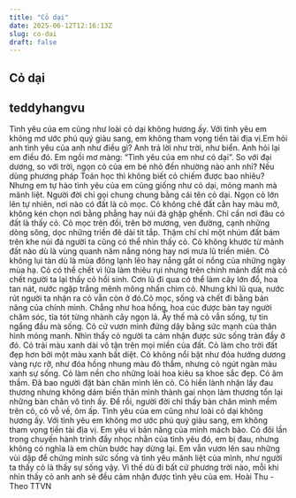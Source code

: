 ```yaml
---
title: "Cỏ dại"
date: 2025-06-12T12:16:13Z
slug: co-dai
draft: false
---
```


## Cỏ dại

## teddyhangvu

Tình yêu của em cũng như loài cỏ dại không hương ấy. Với tình yêu em không mơ ước phú quý giàu sang, em không tham vọng tiền tài địa vị.Em hỏi anh tình yêu của anh như điều gì? Anh trả lời như trời, như biển. Anh hỏi lại em điều đó. Em ngồi mơ màng: “Tình yêu của em như cỏ dại”.
So với đại dương, so với trời, ngọn cỏ của em bé nhỏ đến nhường nào anh nhỉ? Nếu dùng phương pháp Toán học thì không biết cỏ chiếm được bao nhiêu? Nhưng em tự hào tình yêu của em cũng giống như cỏ dại, mỏng manh mà mãnh liệt.
Người đời chỉ gọi chung chung bằng cái tên cỏ dại. Ngọn cỏ lớn lên tự nhiên, nơi nào có đất là cỏ mọc. Cỏ không chê đất cằn hay màu mỡ, không kén chọn nơi bằng phẳng hay núi đá ghập ghềnh. Chỉ cần nơi đâu có đất là thấy cỏ. Cỏ mọc trên đồi, trên bờ mương, ven đường, cạnh những dòng sông, dọc những triền đê dài tít tắp. Thậm chí chỉ một nhúm đất bám trên khe núi đá người ta cũng có thể nhìn thấy cỏ.
Cỏ không khước từ mảnh đất nào dù là vùng quanh năm nắng nóng hay nơi mưa lũ triền miên. Cỏ không lụi tàn dù là mùa đông lạnh lẽo hay nắng gắt oi nồng của những ngày mùa hạ. Cỏ có thể chết vì lửa làm thiêu rụi nhưng trên chính mảnh đất mà cỏ chết người ta lại thấy cỏ hồi sinh. Cơn lũ đi qua có thể làm cây lớn đổ, hoa tan nát, nước ngập trắng mênh mông nhấn chìm cỏ. Nhưng khi lũ qua, nước rút người ta nhận ra cỏ vẫn còn ở đó.Cỏ mọc, sống và chết đi bằng bản năng của chính mình. Chẳng như hoa hồng, hoa cúc được bàn tay người chăm sóc, tỉa tót từng nhành cây ngọn lá. Ấy thế mà cỏ vẫn sống, tự tin ngẩng đầu mà sống. Cỏ cứ vươn mình đứng dậy bằng sức mạnh của thân hình mỏng manh. Nhìn thấy cỏ người ta cảm nhận được sức sống tràn đầy ở đó.
Cỏ trải màu xanh dài vô tận trên mọi miền của đất. Cỏ làm cho trời đất đẹp hơn bởi một màu xanh bất diệt. Cỏ không nổi bật như đóa hướng dương vàng rực rỡ, như đóa hồng nhung màu đỏ thắm, nhưng cỏ ngút ngàn màu xanh sự sống. Cỏ làm nền cho những loài hoa kiêu sa khoe sắc đẹp. Cỏ âm thầm.
Đã bao người đặt bàn chân mình lên cỏ. Cỏ hiền lành nhận lấy đau thương nhưng không dám biến thân mình thành gai nhọn làm thương tổn lại những bàn chân vô tình ấy. Để rồi, người đời chỉ thấy bàn chân mình mềm trên cỏ, cỏ vỗ về, ôm ấp.
Tình yêu của em cũng như loài cỏ dại không hương ấy. Với tình yêu em không mơ ước phú quý giàu sang, em không tham vọng tiền tài địa vị. Em yêu vì bản năng của mình mách bảo. Có đôi lần trong chuyến hành trình đầy nhọc nhằn của tình yêu đó, em bị đau, nhưng không có nghĩa là em chùn bước hay dừng lại. Em vẫn vươn lên sau những vùi dập để chứng minh sức sống và tình yêu mãnh liệt của mình, như người ta thấy cỏ là thấy sự sống vậy. 
Vì thế dù đi bất cứ phương trời nào, mỗi khi nhìn thấy cỏ anh anh sẽ đều cảm nhận được tình yêu của em.
Hoài Thu - Theo TTVN